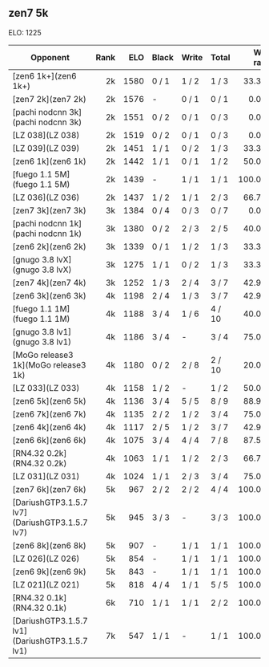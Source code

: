 ## zen7 5k ##

ELO: 1225

Opponent | Rank | ELO | Black | Write | Total | Win rate
---------|-----:|----:|-------|-------|-------|-------:
[zen6 1k+](zen6 1k+) | 2k | 1580 | 0 / 1 | 1 / 2 | 1 / 3 | 33.3%
[zen7 2k](zen7 2k) | 2k | 1576 | - | 0 / 1 | 0 / 1 | 0.0%
[pachi nodcnn 3k](pachi nodcnn 3k) | 2k | 1551 | 0 / 2 | 0 / 1 | 0 / 3 | 0.0%
[LZ 038](LZ 038) | 2k | 1519 | 0 / 2 | 0 / 1 | 0 / 3 | 0.0%
[LZ 039](LZ 039) | 2k | 1451 | 1 / 1 | 0 / 2 | 1 / 3 | 33.3%
[zen6 1k](zen6 1k) | 2k | 1442 | 1 / 1 | 0 / 1 | 1 / 2 | 50.0%
[fuego 1.1 5M](fuego 1.1 5M) | 2k | 1439 | - | 1 / 1 | 1 / 1 | 100.0%
[LZ 036](LZ 036) | 2k | 1437 | 1 / 2 | 1 / 1 | 2 / 3 | 66.7%
[zen7 3k](zen7 3k) | 3k | 1384 | 0 / 4 | 0 / 3 | 0 / 7 | 0.0%
[pachi nodcnn 1k](pachi nodcnn 1k) | 3k | 1380 | 0 / 2 | 2 / 3 | 2 / 5 | 40.0%
[zen6 2k](zen6 2k) | 3k | 1339 | 0 / 1 | 1 / 2 | 1 / 3 | 33.3%
[gnugo 3.8 lvX](gnugo 3.8 lvX) | 3k | 1275 | 1 / 1 | 0 / 2 | 1 / 3 | 33.3%
[zen7 4k](zen7 4k) | 3k | 1252 | 1 / 3 | 2 / 4 | 3 / 7 | 42.9%
[zen6 3k](zen6 3k) | 4k | 1198 | 2 / 4 | 1 / 3 | 3 / 7 | 42.9%
[fuego 1.1 1M](fuego 1.1 1M) | 4k | 1188 | 3 / 4 | 1 / 6 | 4 / 10 | 40.0%
[gnugo 3.8 lv1](gnugo 3.8 lv1) | 4k | 1186 | 3 / 4 | - | 3 / 4 | 75.0%
[MoGo release3 1k](MoGo release3 1k) | 4k | 1180 | 0 / 2 | 2 / 8 | 2 / 10 | 20.0%
[LZ 033](LZ 033) | 4k | 1158 | 1 / 2 | - | 1 / 2 | 50.0%
[zen6 5k](zen6 5k) | 4k | 1136 | 3 / 4 | 5 / 5 | 8 / 9 | 88.9%
[zen6 7k](zen6 7k) | 4k | 1135 | 2 / 2 | 1 / 2 | 3 / 4 | 75.0%
[zen6 4k](zen6 4k) | 4k | 1117 | 2 / 5 | 1 / 2 | 3 / 7 | 42.9%
[zen6 6k](zen6 6k) | 4k | 1075 | 3 / 4 | 4 / 4 | 7 / 8 | 87.5%
[RN4.32 0.2k](RN4.32 0.2k) | 4k | 1063 | 1 / 1 | 1 / 2 | 2 / 3 | 66.7%
[LZ 031](LZ 031) | 4k | 1024 | 1 / 1 | 2 / 3 | 3 / 4 | 75.0%
[zen7 6k](zen7 6k) | 5k | 967 | 2 / 2 | 2 / 2 | 4 / 4 | 100.0%
[DariushGTP3.1.5.7 lv7](DariushGTP3.1.5.7 lv7) | 5k | 945 | 3 / 3 | - | 3 / 3 | 100.0%
[zen6 8k](zen6 8k) | 5k | 907 | - | 1 / 1 | 1 / 1 | 100.0%
[LZ 026](LZ 026) | 5k | 854 | - | 1 / 1 | 1 / 1 | 100.0%
[zen6 9k](zen6 9k) | 5k | 843 | - | 1 / 1 | 1 / 1 | 100.0%
[LZ 021](LZ 021) | 5k | 818 | 4 / 4 | 1 / 1 | 5 / 5 | 100.0%
[RN4.32 0.1k](RN4.32 0.1k) | 6k | 710 | 1 / 1 | 1 / 1 | 2 / 2 | 100.0%
[DariushGTP3.1.5.7 lv1](DariushGTP3.1.5.7 lv1) | 7k | 547 | 1 / 1 | - | 1 / 1 | 100.0%
